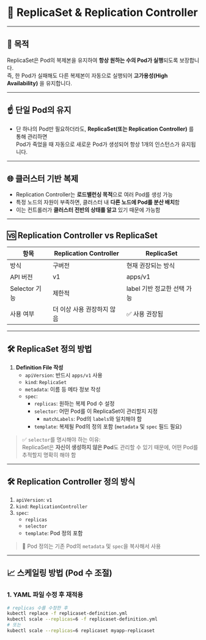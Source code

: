 # 📑 ReplicaSet & Replication Controller

---

## 🔄 목적

ReplicaSet은 Pod의 복제본을 유지하여 **항상 원하는 수의 Pod가 실행**되도록 보장합니다.  
즉, 한 Pod가 실패해도 다른 복제본이 자동으로 실행되어 **고가용성(High Availability)** 을 유지합니다.

---

## ☝️ 단일 Pod의 유지

- 단 하나의 Pod만 필요하더라도, **ReplicaSet(또는 Replication Controller)** 를 통해 관리하면  
  Pod가 죽었을 때 자동으로 새로운 Pod가 생성되어 항상 1개의 인스턴스가 유지됩니다.

---

## 🌐 클러스터 기반 복제

- Replication Controller는 **로드밸런싱 목적**으로 여러 Pod를 생성 가능
- 특정 노드의 자원이 부족하면, 클러스터 내 **다른 노드에 Pod를 분산 배치**함
- 이는 컨트롤러가 **클러스터 전반의 상태를 알고** 있기 때문에 가능함

---

## 🆚 Replication Controller vs ReplicaSet

| 항목                     | Replication Controller        | ReplicaSet               |
|--------------------------|-------------------------------|---------------------------|
| 방식                     | 구버전                        | 현재 권장되는 방식       |
| API 버전                | v1                            | apps/v1                   |
| Selector 기능            | 제한적                        | label 기반 정교한 선택 가능 |
| 사용 여부                | 더 이상 사용 권장하지 않음    | ✅ 사용 권장됨            |

---

## 🛠 ReplicaSet 정의 방법

1. **Definition File 작성**
   - `apiVersion`: 반드시 `apps/v1` 사용
   - `kind`: `ReplicaSet`
   - `metadata`: 이름 등 메타 정보 작성
   - `spec`:
     - `replicas`: 원하는 복제 Pod 수 설정
     - `selector`: 어떤 Pod를 이 ReplicaSet이 관리할지 지정
       - `matchLabels`: Pod의 `labels`와 일치해야 함
     - `template`: 복제될 Pod의 정의 포함 (`metadata` 및 `spec` 필드 필요)

> ✅ `selector`를 명시해야 하는 이유:  
> ReplicaSet은 **자신이 생성하지 않은 Pod**도 관리할 수 있기 때문에, 어떤 Pod를 추적할지 명확히 해야 함

---

## 🛠 Replication Controller 정의 방식

1. `apiVersion`: `v1`
2. `kind`: `ReplicationController`
3. `spec`:
   - `replicas`
   - `selector`
   - `template`: Pod 정의 포함

> 🔄 Pod 정의는 기존 Pod의 `metadata` 및 `spec`을 복사해서 사용

---

## 📈 스케일링 방법 (Pod 수 조절)

### 1. YAML 파일 수정 후 재적용
```bash
# replicas 수를 수정한 후
kubectl replace -f replicaset-definition.yml
kubectl scale --replicas=6 -f replicaset-definition.yml
# 또는
kubectl scale --replicas=6 replicaset myapp-replicaset